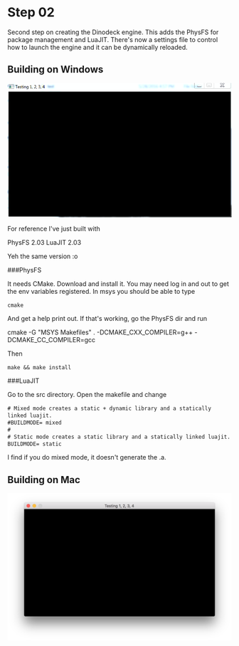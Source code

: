 # Step 02

Second step on creating the Dinodeck engine. This adds the PhysFS for package management and LuaJIT. There's now a settings file to control how to launch the engine and it can be dynamically reloaded.

## Building on Windows

![Step 02 running on windows](windows.png)

For reference I've just built with

PhysFS 2.03
LuaJIT 2.03

Yeh the same version :o

###PhysFS

It needs CMake. Download and install it. You may need log in and out to get the env variables registered. In msys you should be able to type

	cmake

And get a help print out. If that's working, go the PhysFS dir and run

cmake -G "MSYS Makefiles" . -DCMAKE_CXX_COMPILER=g++ -DCMAKE_CC_COMPILER=gcc

Then

	make && make install

###LuaJIT

Go to the src directory. Open the makefile and change

	# Mixed mode creates a static + dynamic library and a statically linked luajit.
	#BUILDMODE= mixed
	#
	# Static mode creates a static library and a statically linked luajit.
	BUILDMODE= static

I find if you do mixed mode, it doesn't generate the .a.

## Building on Mac

![Step 02 running on mac](mac.png)
